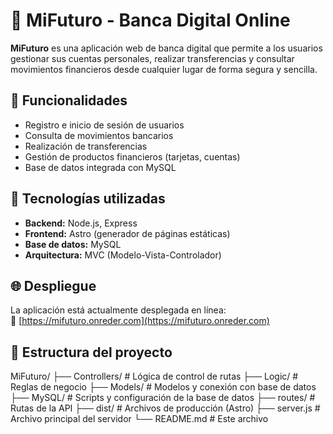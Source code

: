 # 💸 MiFuturo - Banca Digital Online

**MiFuturo** es una aplicación web de banca digital que permite a los usuarios gestionar sus cuentas personales, realizar transferencias y consultar movimientos financieros desde cualquier lugar de forma segura y sencilla.

## 🚀 Funcionalidades

- Registro e inicio de sesión de usuarios
- Consulta de movimientos bancarios
- Realización de transferencias
- Gestión de productos financieros (tarjetas, cuentas)
- Base de datos integrada con MySQL

## 🧰 Tecnologías utilizadas

- **Backend:** Node.js, Express
- **Frontend:** Astro (generador de páginas estáticas)
- **Base de datos:** MySQL
- **Arquitectura:** MVC (Modelo-Vista-Controlador)

## 🌐 Despliegue

La aplicación está actualmente desplegada en línea:  
🔗 [https://mifuturo.onreder.com](https://mifuturo.onreder.com)

## 📂 Estructura del proyecto

MiFuturo/
├── Controllers/ # Lógica de control de rutas
├── Logic/ # Reglas de negocio
├── Models/ # Modelos y conexión con base de datos
├── MySQL/ # Scripts y configuración de la base de datos
├── routes/ # Rutas de la API
├── dist/ # Archivos de producción (Astro)
├── server.js # Archivo principal del servidor
└── README.md # Este archivo
